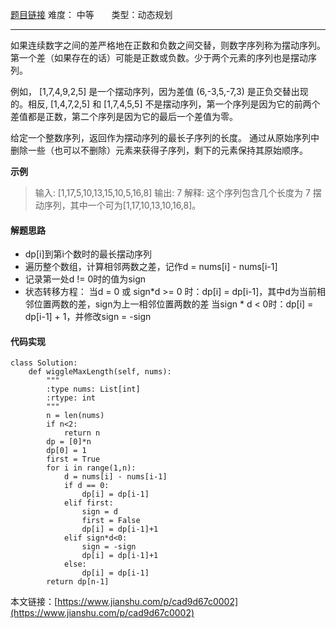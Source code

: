 [题目链接](https://leetcode-cn.com/problems/wiggle-subsequence/description/)
难度： 中等          &nbsp;&nbsp;&nbsp;&nbsp;&nbsp;&nbsp;类型：动态规划
***
如果连续数字之间的差严格地在正数和负数之间交替，则数字序列称为摆动序列。第一个差（如果存在的话）可能是正数或负数。少于两个元素的序列也是摆动序列。

例如， [1,7,4,9,2,5] 是一个摆动序列，因为差值 (6,-3,5,-7,3) 是正负交替出现的。相反, [1,4,7,2,5] 和 [1,7,4,5,5] 不是摆动序列，第一个序列是因为它的前两个差值都是正数，第二个序列是因为它的最后一个差值为零。

给定一个整数序列，返回作为摆动序列的最长子序列的长度。 通过从原始序列中删除一些（也可以不删除）元素来获得子序列，剩下的元素保持其原始顺序。

**示例**
>输入: [1,17,5,10,13,15,10,5,16,8]
输出: 7
解释: 这个序列包含几个长度为 7 摆动序列，其中一个可为[1,17,10,13,10,16,8]。
#### 解题思路
- dp[i]到第i个数时的最长摆动序列
- 遍历整个数组，计算相邻两数之差，记作d = nums[i] - nums[i-1]
- 记录第一处d != 0时的值为sign
- 状态转移方程：
  当d = 0 或 sign*d >= 0 时：dp[i] = dp[i-1]，其中d为当前相邻位置两数的差，sign为上一相邻位置两数的差
  当sign \* d < 0时：dp[i] = dp[i-1] + 1，并修改sign = -sign
#### 代码实现
```
class Solution:
    def wiggleMaxLength(self, nums):
        """
        :type nums: List[int]
        :rtype: int
        """
        n = len(nums)
        if n<2:
            return n
        dp = [0]*n
        dp[0] = 1
        first = True      
        for i in range(1,n):
            d = nums[i] - nums[i-1]
            if d == 0:
                dp[i] = dp[i-1]
            elif first:
                sign = d
                first = False
                dp[i] = dp[i-1]+1
            elif sign*d<0:
                sign = -sign
                dp[i] = dp[i-1]+1
            else:
                dp[i] = dp[i-1]
        return dp[n-1]
```

本文链接：[https://www.jianshu.com/p/cad9d67c0002](https://www.jianshu.com/p/cad9d67c0002)
